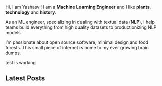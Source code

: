 
Hi, I am Yashasvi! I am a **Machine Learning Engineer** and I like **plants**, **technology** and **history**.

As an ML engineer, specializing in dealing with textual data (**NLP**), I help teams build everything from high quality datasets to productionizing NLP models.

I’m passionate about open source software, minimal design and food forests. This small piece of internet is home to my ever growing brain dumps.


test is working


## Latest Posts

[comment]: # (Your latest posts will be added here on build)
